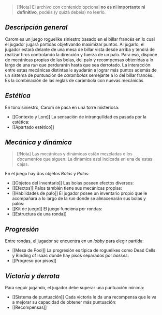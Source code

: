 >[!Nota]
>El archivo con contenido opcional **no es ni importante ni definitivo**, podéis (y  quizá debéis) no leerlo.

## *Descripción general*
Carom es un juego roguelike siniestro basado en el billar francés en lo cual el jugador jugará partidas objetivando maximizar puntos.
Al jugarlo, el jugador estará delante de una mesa de billar vista desde arriba y tendrá de realizar tiros controlando la dirección y fuerza de un palo. Para eso, dispone de mecánicas propias de las bolas, del palo y recompensas obtenidas a lo largo de una _run_ que perdurarán hasta que sea derrotado. La interacción entre estas mecánicas distintas le ayudarán a lograr más puntos además de un sistema de puntuación de _carambolas_ semejante a lo del billar francés. Es la combinación de las reglas de carambola con nuevas mecánicas.

## *Estética*
En tono siniestro, Carom se pasa en una torre misteriosa:
- [[Contexto y Lore]]
La sensación de intranquilidad es pasada por la estética:
- [[Apartado estético]]

## *Mecánica y dinámica*

>[!Nota] 
>Las mecánicas y dinámicas están mezcladas e los documentos que siguen. La dinámica está indicada en una de estas cajas.

En el juego hay dos objetos _Bolas_ y _Palos_:
- [[Objetos del Inventario]]
Las bolas poseen efectos diversos:
- [[Efectos]]
Palos también tiene sus mecánicas propias:
- [[Habilidades de palo]]
El jugador posee un inventario propio que le acompañará a lo largo de la _run_ donde se almacenarán sus bolas y palos:
- [[Kit de juego]]
El juego funciona por rondas:
- [[Estructura de una ronda]]

## *Progresión*
Entre rondas, el jugador se encuentra en un _lobby_ para elegir partida:
- [[Mesa de Pool]]
La progresión es típica de roguelikes como Dead Cells y Binding of Isaac donde hay pisos separados por _bosses_:
- [[Progreso por pisos]]

## *Victoria y derrota*
Para seguir jugando, el jugador debe superar una puntuación mínima:
- [[Sistema de puntuación]]
Cada victoria le da una recompensa que le va a mejorar su capacidad de obtener más puntuación:
- [[Recompensas]]


